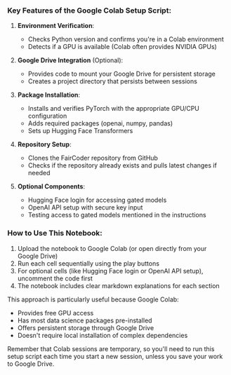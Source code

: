 ### Key Features of the Google Colab Setup Script:

1. **Environment Verification**:
   - Checks Python version and confirms you're in a Colab environment
   - Detects if a GPU is available (Colab often provides NVIDIA GPUs)

2. **Google Drive Integration** (Optional):
   - Provides code to mount your Google Drive for persistent storage
   - Creates a project directory that persists between sessions

3. **Package Installation**:
   - Installs and verifies PyTorch with the appropriate GPU/CPU configuration
   - Adds required packages (openai, numpy, pandas)
   - Sets up Hugging Face Transformers

4. **Repository Setup**:
   - Clones the FairCoder repository from GitHub
   - Checks if the repository already exists and pulls latest changes if needed

5. **Optional Components**:
   - Hugging Face login for accessing gated models
   - OpenAI API setup with secure key input
   - Testing access to gated models mentioned in the instructions

### How to Use This Notebook:

1. Upload the notebook to Google Colab (or open directly from your Google Drive)
2. Run each cell sequentially using the play buttons
3. For optional cells (like Hugging Face login or OpenAI API setup), uncomment the code first
4. The notebook includes clear markdown explanations for each section

This approach is particularly useful because Google Colab:
- Provides free GPU access
- Has most data science packages pre-installed
- Offers persistent storage through Google Drive
- Doesn't require local installation of complex dependencies

Remember that Colab sessions are temporary, so you'll need to run this setup script each time you start a new session, unless you save your work to Google Drive.